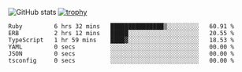 ![GitHub stats](https://github-readme-stats.vercel.app/api?username=ksk001100&show_icons=true&theme=tokyonight)
[![trophy](https://github-profile-trophy.vercel.app/?username=ksk001100&theme=onedark)](https://github.com/ryo-ma/github-profile-trophy)

<!--START_SECTION:waka-->

```text
Ruby         6 hrs 32 mins   ███████████████▒░░░░░░░░░   60.91 %
ERB          2 hrs 12 mins   █████░░░░░░░░░░░░░░░░░░░░   20.55 %
TypeScript   1 hr 59 mins    ████▓░░░░░░░░░░░░░░░░░░░░   18.53 %
YAML         0 secs          ░░░░░░░░░░░░░░░░░░░░░░░░░   00.00 %
JSON         0 secs          ░░░░░░░░░░░░░░░░░░░░░░░░░   00.00 %
tsconfig     0 secs          ░░░░░░░░░░░░░░░░░░░░░░░░░   00.00 %
```

<!--END_SECTION:waka-->
